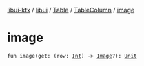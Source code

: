 [libui-ktx](../../../index.md) / [libui](../../index.md) / [Table](../index.md) / [TableColumn](index.md) / [image](./image.md)

# image

`fun image(get: (row: `[`Int`](https://kotlinlang.org/api/latest/jvm/stdlib/kotlin/-int/index.html)`) -> `[`Image`](../../-image/index.md)`?): `[`Unit`](https://kotlinlang.org/api/latest/jvm/stdlib/kotlin/-unit/index.html)